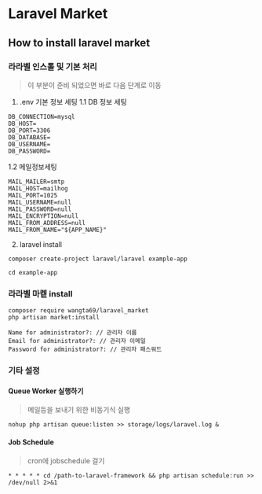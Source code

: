 # Laravel Market
## How to install laravel market

### 라라벨 인스톨 및 기본 처리
> 이 부분이 준비 되었으면 바로 다음 단계로 이동
1. .env 기본 정보 세팅
1.1 DB 정보 세팅
```
DB_CONNECTION=mysql
DB_HOST=
DB_PORT=3306
DB_DATABASE=
DB_USERNAME=
DB_PASSWORD=
```
1.2 메일정보세팅
```
MAIL_MAILER=smtp
MAIL_HOST=mailhog
MAIL_PORT=1025
MAIL_USERNAME=null
MAIL_PASSWORD=null
MAIL_ENCRYPTION=null
MAIL_FROM_ADDRESS=null
MAIL_FROM_NAME="${APP_NAME}"
```

2. laravel install
```
composer create-project laravel/laravel example-app
```
```
cd example-app
```




### 라라벨 마켙 install
```
composer require wangta69/laravel_market
php artisan market:install
```
```
Name for administrator?: // 관리자 이름
Email for administrator?: // 관리자 이메일
Password for administrator?: // 관리자 패스워드
```


### 기타 설정
#### Queue Worker 실행하기
> 메일등을 보내기 위한 비동기식 실행
```
nohup php artisan queue:listen >> storage/logs/laravel.log &
```
#### Job Schedule
> cron에 jobschedule 걸기
```
* * * * * cd /path-to-laravel-framework && php artisan schedule:run >> /dev/null 2>&1
```